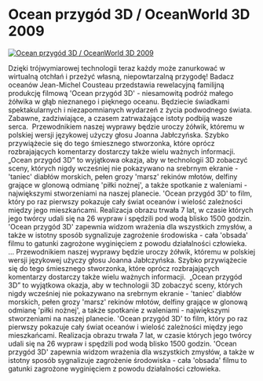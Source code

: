 Ocean przygód 3D / OceanWorld 3D 2009 
=============
[![Ocean przygód 3D / OceanWorld 3D 2009 ](http://vidos.pl/images/player.gif)](http://vidos.pl/ocean-przygod-3d-oceanworld-3d-2009)

 Dzięki trójwymiarowej technologii teraz każdy może zanurkować w wirtualną otchłań i przeżyć własną, niepowtarzalną przygodę! Badacz oceanów Jean-Michel Cousteau przedstawia rewelacyjną familijną produkcję filmową 'Ocean przygód 3D' - niesamowitą podróż małego żółwika w głąb nieznanego i pięknego oceanu. Będziecie świadkami spektakularnych i niezapomnianych wydarzeń z życia podwodnego świata. Zabawne, zadziwiające, a czasem zatrważające istoty podbiją wasze serca.  Przewodnikiem naszej wyprawy będzie uroczy żółwik, któremu w polskiej wersji językowej użyczy głosu Joanna Jabłczyńska. Szybko przywiążecie się do tego śmiesznego stworzonka, które oprócz rozbrajających komentarzy dostarczy także wielu ważnych informacji.  „Ocean przygód 3D” to wyjątkowa okazja, aby w technologii 3D zobaczyć sceny, których nigdy wcześniej nie pokazywano na srebrnym ekranie - 'taniec' diabłów morskich, pełen grozy 'marsz' rekinów młotów, delfiny grające w glonową odmianę 'piłki nożnej', a także spotkanie z waleniami - największymi stworzeniami na naszej planecie. 'Ocean przygód 3D' to film, który po raz pierwszy pokazuje cały świat oceanów i wielość zależności między jego mieszkańcami. Realizacja obrazu trwała 7 lat, w czasie których jego twórcy udali się na 26 wypraw i spędzili pod wodą blisko 1500 godzin. 'Ocean przygód 3D' zapewnia widzom wrażenia dla wszystkich zmysłów, a także w istotny sposób sygnalizuje zagrożenie środowiska - cała 'obsada' filmu to gatunki zagrożone wyginięciem z powodu działalności człowieka.    ... Przewodnikiem naszej wyprawy będzie uroczy żółwik, któremu w polskiej wersji językowej użyczy głosu Joanna Jabłczyńska. Szybko przywiążecie się do tego śmiesznego stworzonka, które oprócz rozbrajających komentarzy dostarczy także wielu ważnych informacji.  „Ocean przygód 3D” to wyjątkowa okazja, aby w technologii 3D zobaczyć sceny, których nigdy wcześniej nie pokazywano na srebrnym ekranie - 'taniec' diabłów morskich, pełen grozy 'marsz' rekinów młotów, delfiny grające w glonową odmianę 'piłki nożnej', a także spotkanie z waleniami - największymi stworzeniami na naszej planecie. 'Ocean przygód 3D' to film, który po raz pierwszy pokazuje cały świat oceanów i wielość zależności między jego mieszkańcami. Realizacja obrazu trwała 7 lat, w czasie których jego twórcy udali się na 26 wypraw i spędzili pod wodą blisko 1500 godzin. 'Ocean przygód 3D' zapewnia widzom wrażenia dla wszystkich zmysłów, a także w istotny sposób sygnalizuje zagrożenie środowiska - cała 'obsada' filmu to gatunki zagrożone wyginięciem z powodu działalności człowieka. 
